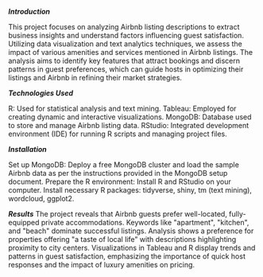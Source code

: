 _**Introduction**_

This project focuses on analyzing Airbnb listing descriptions to extract business insights and understand factors influencing guest satisfaction. Utilizing data visualization and text analytics techniques, we assess the impact of various amenities and services mentioned in Airbnb listings. The analysis aims to identify key features that attract bookings and discern patterns in guest preferences, which can guide hosts in optimizing their listings and Airbnb in refining their market strategies.

_**Technologies Used**_

R: Used for statistical analysis and text mining.
Tableau: Employed for creating dynamic and interactive visualizations.
MongoDB: Database used to store and manage Airbnb listing data.
RStudio: Integrated development environment (IDE) for running R scripts and managing project files.

_**Installation**_

Set up MongoDB: Deploy a free MongoDB cluster and load the sample Airbnb data as per the instructions provided in the MongoDB setup document.
Prepare the R environment:
Install R and RStudio on your computer.
Install necessary R packages: tidyverse, shiny, tm (text mining), wordcloud, ggplot2.

**_Results_**
The project reveals that Airbnb guests prefer well-located, fully-equipped private accommodations.
Keywords like "apartment", "kitchen", and "beach" dominate successful listings.
Analysis shows a preference for properties offering "a taste of local life" with descriptions highlighting proximity to city centers.
Visualizations in Tableau and R display trends and patterns in guest satisfaction, emphasizing the importance of quick host responses and the impact of luxury amenities on pricing.
